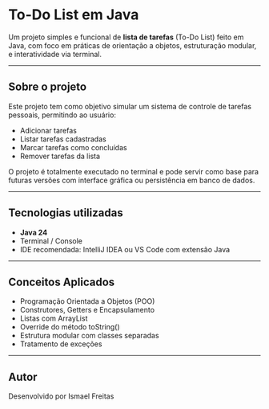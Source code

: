 # To-Do List em Java

Um projeto simples e funcional de **lista de tarefas** (To-Do List) feito em Java, com foco em práticas de orientação a objetos, estruturação modular, e interatividade via terminal.

---

## Sobre o projeto

Este projeto tem como objetivo simular um sistema de controle de tarefas pessoais, permitindo ao usuário:

- Adicionar tarefas
- Listar tarefas cadastradas
- Marcar tarefas como concluídas
- Remover tarefas da lista

O projeto é totalmente executado no terminal e pode servir como base para futuras versões com interface gráfica ou persistência em banco de dados.

---

## Tecnologias utilizadas

- **Java 24**
- Terminal / Console
- IDE recomendada: IntelliJ IDEA ou VS Code com extensão Java

---

## Conceitos Aplicados
- Programação Orientada a Objetos (POO)
- Construtores, Getters e Encapsulamento
- Listas com ArrayList
- Override do método toString()
- Estrutura modular com classes separadas
- Tratamento de exceções

---

## Autor
Desenvolvido por Ismael Freitas